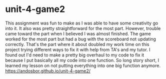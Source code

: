 # unit-4-game2
This assignment was fun to make as I was able to have some creativity go into it. It also was pretty straightforward for the most part. However, trouble came toward the part when I believed I was almost finished. The game worked for the most part but had a bug with the scoreboard not updating correctly. That's the part where it about doubled my work time on this project trying different ways to fix it with help from TA's and my tutor.  I found out I'd need to make a pretty big overhaul to my code to fix it because I put basically all my code into one function. So long story short, I learned my lesson on not putting everything into one big function anymore.
https://andosbor.github.io/unit-4-game2/
